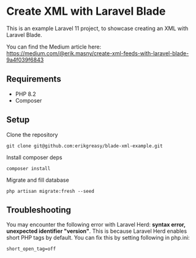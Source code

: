 # Create XML with Laravel Blade
This is an example Laravel 11 project, to showcase creating an XML with Laravel Blade.

You can find the Medium article here: https://medium.com/@erik.masny/create-xml-feeds-with-laravel-blade-9a4f039f6843

## Requirements
- PHP 8.2
- Composer

## Setup
Clone the repository
```
git clone git@github.com:erikgreasy/blade-xml-example.git
```

Install composer deps
```
composer install
```

Migrate and fill database
```
php artisan migrate:fresh --seed
```

## Troubleshooting
You may encounter the following error with Laravel Herd: **syntax error, unexpected identifier "version"**.
This is because Laravel Herd enables short PHP tags by default. You can fix this by setting following in php.ini:
```
short_open_tag=off
```
